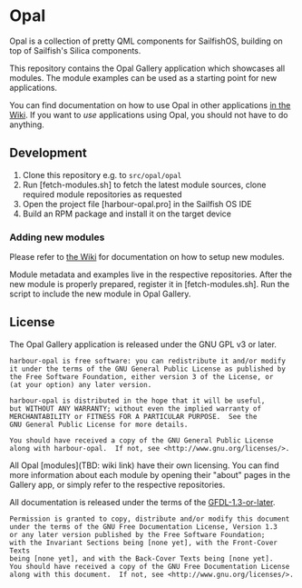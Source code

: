 <!--
SPDX-FileCopyrightText: 2021 Mirian Margiani
SPDX-License-Identifier: GFDL-1.3-or-later
-->

# Opal

Opal is a collection of pretty QML components for SailfishOS, building on top
of Sailfish's Silica components.

This repository contains the Opal Gallery application which showcases all
modules. The module examples can be used as a starting point for new
applications.

You can find documentation on how to use Opal in other applications
[in the Wiki](https://github.com/Pretty-SFOS/opal). If you want to *use*
applications using Opal, you should not have to do anything.


## Development

1. Clone this repository e.g. to `src/opal/opal`
2. Run [fetch-modules.sh] to fetch the latest module sources, clone required
   module repositories as requested
3. Open the project file [harbour-opal.pro] in the Sailfish OS IDE
4. Build an RPM package and install it on the target device


### Adding new modules

Please refer to [the Wiki](https://github.com/Pretty-SFOS/opal) for
documentation on how to setup new modules.

Module metadata and examples live in the respective repositories. After the new
module is properly prepared, register it in [fetch-modules.sh]. Run the script
to include the new module in Opal Gallery.


## License

The Opal Gallery application is released under the GNU GPL v3 or later.

    harbour-opal is free software: you can redistribute it and/or modify
    it under the terms of the GNU General Public License as published by
    the Free Software Foundation, either version 3 of the License, or
    (at your option) any later version.

    harbour-opal is distributed in the hope that it will be useful,
    but WITHOUT ANY WARRANTY; without even the implied warranty of
    MERCHANTABILITY or FITNESS FOR A PARTICULAR PURPOSE.  See the
    GNU General Public License for more details.

    You should have received a copy of the GNU General Public License
    along with harbour-opal.  If not, see <http://www.gnu.org/licenses/>.

All Opal [modules](TBD: wiki link) have their own licensing. You can find more
information about each module by opening their "about" pages in the Gallery app,
or simply refer to the respective repositories.

All documentation is released under the terms of the
[GFDL-1.3-or-later](https://spdx.org/licenses/GFDL-1.3-or-later.html).

    Permission is granted to copy, distribute and/or modify this document
    under the terms of the GNU Free Documentation License, Version 1.3
    or any later version published by the Free Software Foundation;
    with the Invariant Sections being [none yet], with the Front-Cover Texts
    being [none yet], and with the Back-Cover Texts being [none yet].
    You should have received a copy of the GNU Free Documentation License
    along with this document.  If not, see <http://www.gnu.org/licenses/>.
